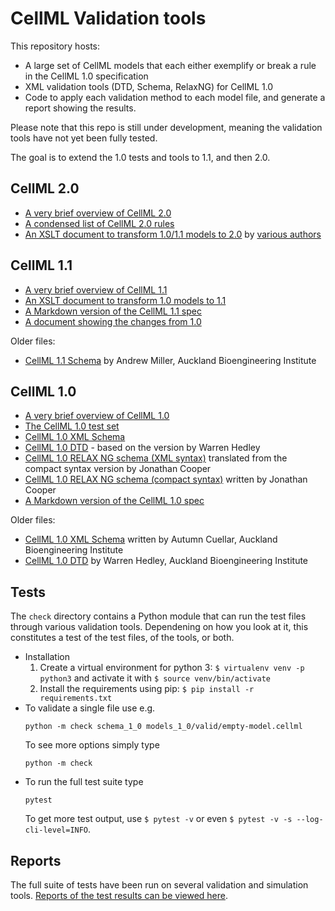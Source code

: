 # CellML Validation tools

This repository hosts:

- A large set of CellML models that each either exemplify or break a rule in the CellML 1.0 specification
- XML validation tools (DTD, Schema, RelaxNG) for CellML 1.0
- Code to apply each validation method to each model file, and generate a report showing the results.

Please note that this repo is still under development, meaning the validation tools have not yet been fully tested.

The goal is to extend the 1.0 tests and tools to 1.1, and then 2.0.

## CellML 2.0

* [A very brief overview of CellML 2.0](cellml_2_0/cellml_2_0_quick.md)
* [A condensed list of CellML 2.0 rules](cellml_2_0/cellml_2_0_rules.md)
* [An XSLT document to transform 1.0/1.1 models to 2.0](cellml_2_0/cellml_1_to_2.xsl) by [various authors](https://github.com/cellml/cellml1to2)

## CellML 1.1

* [A very brief overview of CellML 1.1](cellml_1_1/cellml_1_1_quick.md)
* [An XSLT document to transform 1.0 models to 1.1](cellml_1_1/cellml_1_0_to_1_1.xsl)
* [A Markdown version of the CellML 1.1 spec](cellml_1_1/cellml_1_1_spec.md)
* [A document showing the changes from 1.0](cellml_1_1/cellml_1_1_changes.md)

Older files:

* [CellML 1.1 Schema](cellml_1_1/todo/cellml_1_1.xsd) by Andrew Miller, Auckland Bioengineering Institute

## CellML 1.0

* [A very brief overview of CellML 1.0](cellml_1_0/cellml_1_0_quick.md)
* [The CellML 1.0 test set](models_1_0)
* [CellML 1.0 XML Schema](cellml_1_0/cellml_1_0.xsd)
* [CellML 1.0 DTD](cellml_1_0/cellml_1_0.dtd) - based on the version by Warren Hedley
* [CellML 1.0 RELAX NG schema (XML syntax)](cellml_1_0/cellml_1_0.rng) translated from the compact syntax version by Jonathan Cooper
* [CellML 1.0 RELAX NG schema (compact syntax)](cellml_1_0/cellml_1_0.rnc) written by Jonathan Cooper
* [A Markdown version of the CellML 1.0 spec](cellml_1_0/cellml_1_0_spec.md)

Older files:

* [CellML 1.0 XML Schema](cellml_1_0/deprecated/cellml_1_0_simple.xsd) written by Autumn Cuellar, Auckland Bioengineering Institute
* [CellML 1.0 DTD](cellml_1_0/deprecated/cellml_1_0.dtd) by Warren Hedley, Auckland Bioengineering Institute

## Tests

The `check` directory contains a Python module that can run the test files through various validation tools.
Dependening on how you look at it, this constitutes a test of the test files, of the tools, or both.

- Installation
  1. Create a virtual environment for python 3: `$ virtualenv venv -p python3` and activate it with `$ source venv/bin/activate`
  2. Install the requirements using pip: `$ pip install -r requirements.txt`
- To validate a single file use e.g.
  ```
  python -m check schema_1_0 models_1_0/valid/empty-model.cellml
  ```
  To see more options simply type
  ```
  python -m check
  ```
- To run the full test suite type
  ```
  pytest
  ```
  To get more test output, use `$ pytest -v` or even `$ pytest -v -s --log-cli-level=INFO`.

## Reports

The full suite of tests have been run on several validation and simulation tools.
[Reports of the test results can be viewed here](reports/README.md).

